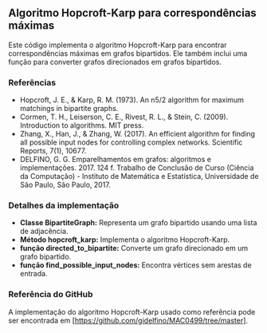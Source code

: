 ## Algoritmo Hopcroft-Karp para correspondências máximas

Este código implementa o algoritmo Hopcroft-Karp para encontrar correspondências máximas em grafos bipartidos. Ele também inclui uma função para converter grafos direcionados em grafos bipartidos.

### Referências

* Hopcroft, J. E., & Karp, R. M. (1973). An n5/2 algorithm for maximum matchings in bipartite graphs.
* Cormen, T. H., Leiserson, C. E., Rivest, R. L., & Stein, C. (2009). Introduction to algorithms. MIT press.
* Zhang, X., Han, J., & Zhang, W. (2017). An efficient algorithm for finding all possible input nodes for controlling complex networks. Scientific Reports, 7(1), 10677. 
* DELFINO, G. G. Emparelhamentos em grafos: algoritmos e implementações. 2017. 124 f. Trabalho de Conclusão de Curso (Ciência da Computação) - Instituto de Matemática e Estatística, Universidade de São Paulo, São Paulo, 2017. 

### Detalhes da implementação

* **Classe BipartiteGraph:** Representa um grafo bipartido usando uma lista de adjacência.
* **Método hopcroft_karp:** Implementa o algoritmo Hopcroft-Karp.
* **função directed_to_bipartite:** Converte um grafo direcionado em um grafo bipartido.
* **função find_possible_input_nodes:** Encontra vértices sem arestas de entrada.

### Referência do GitHub

A implementação do algoritmo Hopcroft-Karp usado como referência pode ser encontrada em [https://github.com/gidelfino/MAC0499/tree/master].
